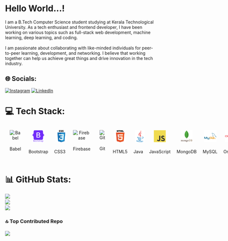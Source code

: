 ### <h1>  Hello World...!  </h1>
 

I am a B.Tech Computer Science student studying at Kerala Technological University. As a tech enthusiast and frontend developer, I have been working on various topics such as full-stack web development, machine learning, deep learning, and coding.<br><br>I am passionate about collaborating with like-minded individuals for peer-to-peer learning, development, and networking. I believe that working together can help us achieve great things and drive innovation in the tech industry.



## 🌐 Socials:



[![Instagram](https://img.shields.io/badge/Instagram-%23E4405F.svg?logo=Instagram&logoColor=white)](https://instagram.com/kiran_nandhu859) [![LinkedIn](https://img.shields.io/badge/LinkedIn-%230077B5.svg?logo=linkedin&logoColor=white)](https://www.linkedin.com/in/kiran-h-nair-a05870212/) 



# 💻 Tech Stack:

<div align="left" style="display:flex;"> 
  <div style="display: inline-block; text-align: center; margin: 10px;">
    <img src="https://www.vectorlogo.zone/logos/babeljs/babeljs-icon.svg" alt="Babel" width="40" height="40" style="margin: 5px;"/>
    <p>Babel</p>
  </div>
  
  <div style="display: inline-block; text-align: center; margin: 10px;">
    <img src="https://raw.githubusercontent.com/devicons/devicon/master/icons/bootstrap/bootstrap-plain-wordmark.svg" alt="Bootstrap" width="40" height="40" style="margin: 5px;"/>
    <p>Bootstrap</p>
  </div>

  <div style="display: inline-block; text-align: center; margin: 10px;">
    <img src="https://raw.githubusercontent.com/devicons/devicon/master/icons/css3/css3-original-wordmark.svg" alt="CSS3" width="40" height="40" style="margin: 5px;"/>
    <p>CSS3</p>
  </div>

  <div style="display: inline-block; text-align: center; margin: 10px;">
    <img src="https://www.vectorlogo.zone/logos/firebase/firebase-icon.svg" alt="Firebase" width="40" height="40" style="margin: 5px;"/>
    <p>Firebase</p>
  </div>
  
  <div style="display: inline-block; text-align: center; margin: 10px;">
    <img src="https://www.vectorlogo.zone/logos/git-scm/git-scm-icon.svg" alt="Git" width="40" height="40" style="margin: 5px;"/>
    <p>Git</p>
  </div>

  <div style="display: inline-block; text-align: center; margin: 10px;">
    <img src="https://raw.githubusercontent.com/devicons/devicon/master/icons/html5/html5-original-wordmark.svg" alt="HTML5" width="40" height="40" style="margin: 5px;"/>
    <p>HTML5</p>
  </div>

  <div style="display: inline-block; text-align: center; margin: 10px;">
    <img src="https://raw.githubusercontent.com/devicons/devicon/master/icons/java/java-original.svg" alt="Java" width="40" height="40" style="margin: 5px;"/>
    <p>Java</p>
  </div>

  <div style="display: inline-block; text-align: center; margin: 10px;">
    <img src="https://raw.githubusercontent.com/devicons/devicon/master/icons/javascript/javascript-original.svg" alt="JavaScript" width="40" height="40" style="margin: 5px;"/>
    <p>JavaScript</p>
  </div>

  <div style="display: inline-block; text-align: center; margin: 10px;">
    <img src="https://raw.githubusercontent.com/devicons/devicon/master/icons/mongodb/mongodb-original-wordmark.svg" alt="MongoDB" width="40" height="40" style="margin: 5px;"/>
    <p>MongoDB</p>
  </div>

  <div style="display: inline-block; text-align: center; margin: 10px;">
    <img src="https://raw.githubusercontent.com/devicons/devicon/master/icons/mysql/mysql-original-wordmark.svg" alt="MySQL" width="40" height="40" style="margin: 5px;"/>
    <p>MySQL</p>
  </div>

  <div style="display: inline-block; text-align: center; margin: 10px;">
    <img src="https://raw.githubusercontent.com/devicons/devicon/master/icons/oracle/oracle-original.svg" alt="Oracle" width="40" height="40" style="margin: 5px;"/>
    <p>Oracle</p>
  </div>

  <div style="display: inline-block; text-align: center; margin: 10px;">
    <img src="https://raw.githubusercontent.com/devicons/devicon/master/icons/python/python-original.svg" alt="Python" width="40" height="40" style="margin: 5px;"/>
    <p>Python</p>
  </div>

  <div style="display: inline-block; text-align: center; margin: 10px;">
    <img src="https://raw.githubusercontent.com/devicons/devicon/master/icons/react/react-original-wordmark.svg" alt="React" width="40" height="40" style="margin: 5px;"/>
    <p>React</p>
  </div>

  <div style="display: inline-block; text-align: center; margin: 10px;">
    <img src="https://raw.githubusercontent.com/devicons/devicon/master/icons/redux/redux-original.svg" alt="Redux" width="40" height="40" style="margin: 5px;"/>
    <p>Redux</p>
  </div>

  <div style="display: inline-block; text-align: center; margin: 10px;">
    <img src="https://www.vectorlogo.zone/logos/springio/springio-icon.svg" alt="Spring" width="40" height="40" style="margin: 5px;"/>
    <p>Spring</p>
  </div>

  <div style="display: inline-block; text-align: center; margin: 10px;">
    <img src="https://www.vectorlogo.zone/logos/tailwindcss/tailwindcss-icon.svg" alt="Tailwind" width="40" height="40" style="margin: 5px;"/>
    <p>Tailwind</p>
  </div>

  <div style="display: inline-block; text-align: center; margin: 10px;">
    <img src="https://raw.githubusercontent.com/devicons/devicon/d00d0969292a6569d45b06d3f350f463a0107b0d/icons/webpack/webpack-original-wordmark.svg" alt="Webpack" width="40" height="40" style="margin: 5px;"/>
    <p>Webpack</p>
  </div>
</div>



# 📊 GitHub Stats:



![](https://github-readme-stats.vercel.app/api?username=Drtech-859&theme=radical&hide_border=false&include_all_commits=true&count_private=true)<br/>
![](https://github-readme-streak-stats.herokuapp.com/?user=Drtech-859&theme=radical&hide_border=false)<br/>
![](https://github-readme-stats.vercel.app/api/top-langs/?username=Drtech-859&theme=radical&hide_border=false&include_all_commits=true&count_private=true&layout=compact)








### 🔝 Top Contributed Repo
###
###
![](https://github-contributor-stats.vercel.app/api?username=Drtech-859&limit=5&theme=tokyonight&combine_all_yearly_contributions=true)
